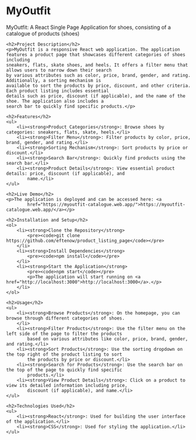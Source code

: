 <body>
    <h1>MyOutfit</h1>
    <p>MyOutfit: A React Single Page Application for shoes, consisting of a catalogue of products (shoes)</p>

    <h2>Project Description</h2>
    <p>MyOutfit is a responsive React web application. The application features a product page that showcases different categories of shoes including
    sneakers, flats, skate shoes, and heels. It offers a filter menu that allows users to narrow down their search
    by various attributes such as color, price, brand, gender, and rating. Additionally, a sorting mechanism is
    available to sort the products by price, discount, and other criteria. Each product listing includes essential
    details such as price, discount (if applicable), and the name of the shoe. The application also includes a
    search bar to quickly find specific products.</p>

    <h2>Features</h2>
    <ul>
        <li><strong>Product Categories</strong>: Browse shoes by categories: sneakers, flats, skate, heels.</li>
        <li><strong>Filter Menu</strong>: Filter products by color, price, brand, gender, and rating.</li>
        <li><strong>Sorting Mechanism</strong>: Sort products by price or discount.</li>
        <li><strong>Search Bar</strong>: Quickly find products using the search bar.</li>
        <li><strong>Product Details</strong>: View essential product details: price, discount (if applicable), and
            name.</li>
    </ul>

    <h2>Live Demo</h2>
    <p>The application is deployed and can be accessed here: <a
            href="https://myoutfit-catalogue.web.app/">https://myoutfit-catalogue.web.app/</a></p>

    <h2>Installation and Setup</h2>
    <ol>
        <li><strong>Clone the Repository</strong>
            <pre><code>git clone https://github.com/eftenow/product_listing_page</code></pre>
        </li>
        <li><strong>Install Dependencies</strong>
            <pre><code>npm install</code></pre>
        </li>
        <li><strong>Start the Application</strong>
            <pre><code>npm start</code></pre>
            <p>The application will start running on <a href="http://localhost:3000">http://localhost:3000</a>.</p>
        </li>
    </ol>

    <h2>Usage</h2>
    <ul>
        <li><strong>Browse Products</strong>: On the homepage, you can browse through different categories of shoes.
        </li>
        <li><strong>Filter Products</strong>: Use the filter menu on the left side of the page to filter the products
            based on various attributes like color, price, brand, gender, and rating.</li>
        <li><strong>Sort Products</strong>: Use the sorting dropdown on the top right of the product listing to sort
            the products by price or discount.</li>
        <li><strong>Search for Products</strong>: Use the search bar on the top of the page to quickly find specific
            products.</li>
        <li><strong>View Product Details</strong>: Click on a product to view its detailed information including price,
            discount (if applicable), and name.</li>
    </ul>

    <h2>Technologies Used</h2>
    <ul>
        <li><strong>React</strong>: Used for building the user interface of the application.</li>
        <li><strong>CSS</strong>: Used for styling the application.</li>
    </ul>

</body>

</html>

